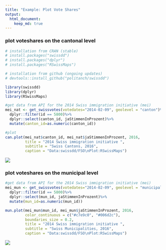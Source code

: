 ```yaml
---
title: "Example: Plot Vote Shares"
output:
  html_document:
    keep_md: true
---
```





### plot voteshares on the cantonal level

```r
# installation from CRAN (stable)
# install.packages("swissdd")
# install.packages("dplyr")
# install.packages("RSwissMaps")

# installation from github (ongoing updates)
# devtools::install_github("politanch/swissdd")

library(swissdd)
library(dplyr)
library(RSwissMaps)

#get data from API for the 2014 Swiss immigration initiative (mei)
mei_nat <- get_swissvotes(votedates="2014-02-09", geolevel = "canton")%>%
  dplyr::filter(id == 5800)%>%
  dplyr::select(canton_id, jaStimmenInProzent)%>%
  mutate(canton_id=as.numeric(canton_id))

#plot
can.plot(mei_nat$canton_id, mei_nat$jaStimmenInProzent, 2016,
         title = "2014 Swiss immigration initiative ",
         subtitle = "Swiss Cantons, 2016", 
         caption = "Data:swissdd/FSO\nPlot:RSwissMaps")
```

![](plot_voteshares_files/figure-html/unnamed-chunk-1-1.png)<!-- -->


### plot voteshares on the municipal level


```r
#get data from API for the 2014 Swiss immigration initiative (mei)
mei_mun <- get_swissvotes(votedates="2014-02-09", geolevel = "municipality")%>%
  dplyr::filter(id == 5800)%>%
  dplyr::select(mun_id, jaStimmenInProzent)%>%
  mutate(mun_id=as.numeric(mun_id))

mun.plot(mei_mun$mun_id, mei_mun$jaStimmenInProzent, 2016,
         color_continuous = c("#c7e9c0", "#006d2c"),
         boundaries_size = 0.2,
         title = "2014 Swiss immigration initiative ",
         subtitle = "Swiss Municipalities, 2016", 
         caption = "Data:swissdd/FSO\nPlot:RSwissMaps")
```

![](plot_voteshares_files/figure-html/unnamed-chunk-2-1.png)<!-- -->

